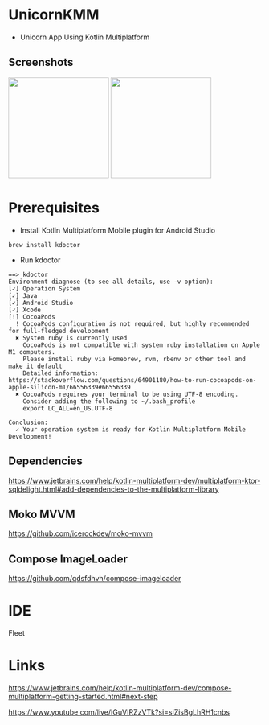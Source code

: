 # UnicornKMM
* Unicorn App Using Kotlin Multiplatform

## Screenshots
<img src="https://github.com/arunabhdas/UnicornKMP/blob/main/screenshots/screenshot_android_1_framed.png" width="200"/>
<img src="https://github.com/arunabhdas/UnicornKMP/blob/main/screenshots/screenshot_android_2_framed.png" width="200"/>

# Prerequisites

* Install Kotlin Multiplatform Mobile plugin for Android Studio

```
brew install kdoctor
```
* Run kdoctor

```
==> kdoctor
Environment diagnose (to see all details, use -v option):
[✓] Operation System
[✓] Java
[✓] Android Studio
[✓] Xcode
[!] CocoaPods
  ! CocoaPods configuration is not required, but highly recommended for full-fledged development
  ✖ System ruby is currently used
    CocoaPods is not compatible with system ruby installation on Apple M1 computers.
    Please install ruby via Homebrew, rvm, rbenv or other tool and make it default
    Detailed information: https://stackoverflow.com/questions/64901180/how-to-run-cocoapods-on-apple-silicon-m1/66556339#66556339
  ✖ CocoaPods requires your terminal to be using UTF-8 encoding.
    Consider adding the following to ~/.bash_profile
    export LC_ALL=en_US.UTF-8

Conclusion:
  ✓ Your operation system is ready for Kotlin Multiplatform Mobile Development!
```



## Dependencies

https://www.jetbrains.com/help/kotlin-multiplatform-dev/multiplatform-ktor-sqldelight.html#add-dependencies-to-the-multiplatform-library

## Moko MVVM  
https://github.com/icerockdev/moko-mvvm

## Compose ImageLoader
https://github.com/qdsfdhvh/compose-imageloader

# IDE

Fleet

# Links

https://www.jetbrains.com/help/kotlin-multiplatform-dev/compose-multiplatform-getting-started.html#next-step


https://www.youtube.com/live/IGuVIRZzVTk?si=siZisBgLhRH1cnbs
